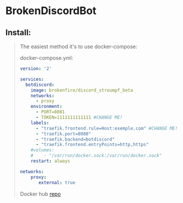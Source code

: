 # BrokenDiscordBot

## Install:

> The easiest method it's to use docker-compose:
> 
> docker-compose.yml:
> ```YAML
> version: '2'
> 
> services:
>   botdiscord:
>     image: brokenfire/discord_stroumpf_beta 
>     networks:
>       - proxy
>     environment:
>       - PORT=8081
>       - TOKEN=1111111111111 #CHANGE ME!
>     labels:
>       - "traefik.frontend.rule=Host:exemple.com" #CHANGE ME!
>       - "traefik.port=8080"
>       - "traefik.backend=botdiscord"
>       - "traefik.frontend.entryPoints=http,https"
>     #volumes:
>     #    - "/var/run/docker.sock:/var/run/docker.sock"
>     restart: always
> 
> networks:
>     proxy:
>        external: true 
> ```
> Docker hub [repo](https://hub.docker.com/r/brokenfire/discord_stroumpf_beta/)
